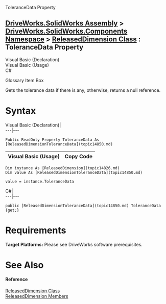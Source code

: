 ToleranceData Property   
  
[DriveWorks.SolidWorks Assembly](topic13342.md) > [DriveWorks.SolidWorks.Components Namespace](topic13925.md) > [ReleasedDimension Class](topic14826.md) : ToleranceData Property  
---  
  
Visual Basic (Declaration)    
Visual Basic (Usage)    
C# 

Glossary Item Box

Gets the tolerance data if there is any, otherwise, returns a null reference. 

# Syntax

Visual Basic (Declaration)|   
---|---  
      
    
    Public ReadOnly Property ToleranceData As [ReleasedDimensionToleranceData](topic14850.md)  
  
Visual Basic (Usage)| Copy Code  
---|---  
      
    
    Dim instance As [ReleasedDimension](topic14826.md)
    Dim value As [ReleasedDimensionToleranceData](topic14850.md)
     
    value = instance.ToleranceData  
  
C#|   
---|---  
      
    
    public [ReleasedDimensionToleranceData](topic14850.md) ToleranceData {get;}  
  
# Requirements

**Target Platforms:** Please see DriveWorks software prerequisites.

# See Also

#### Reference

[ReleasedDimension Class](topic14826.md)   
[ReleasedDimension Members](topic14827.md)


